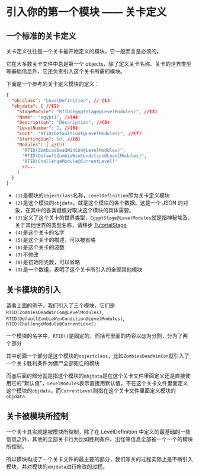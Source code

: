 # 引入你的第一个模块 —— 关卡定义

## 一个标准的关卡定义

关卡定义往往是一个关卡最开始定义的模块，它一般而言是必须的。

它在大多数关卡文件中总是第一个 objects，除了定义关卡名称、关卡的世界类型等基础信息外，它还负责引入这个关卡所需的模块。

下面是一个参考的关卡定义模块的定义：

```JSON
{
  "objclass": "LevelDefinition", // (1)
  "objdata": { //(2)
    "StageModule": "RTID(EgyptStage@LevelModules)", //(3)
    "Name": "egypt1", //(4)
    "Description": "Description", //(5)
    "LevelNumber": 1, //(6)
    "Loot": "RTID(DefaultLoot@LevelModules)", //(7)
    "StartingSun": 50, //(8)
    "Modules": [ //(9)
      "RTID(ZombiesDeadWinCon@LevelModules)",
      "RTID(DefaultZombieWinCondition@LevelModules)",
      "RTID(ChallengeModule@CurrentLevel)"
      //...
    ]
  }
}
```

- `(1)`是模块的`objectclass`名称，`LevelDefinition`即为关卡定义模块
- `(2)`是这个模块的`objdata`，就是这个模块的各个数据。这是一个 JSON 的对象，在其中的各类键值对取决这个模块的具体需要。
- `(3)`定义了这个关卡的世界类型，`EgyptStage@LevelModules`就是指神秘埃及，关于其他世界的类型名称，请移步 [TutorialStage](https://pvz2cndiy.github.io/docs/reference/types/modules.html#tutorialstage)
- `(4)`是这个关卡的名字
- `(5)`是这个关卡的描述，可以被省略
- `(6)`是这个关卡的波数
- `(7)`不修改
- `(8)`是初始阳光数，可以省略
- `(9)`是一个数组，表明了这个关卡所引入的全部其他模块

## 关卡模块的引入

请看上面的例子，我们引入了三个模块，它们是`RTID(ZombiesDeadWinCon@LevelModules)`, `RTID(DefaultZombieWinCondition@LevelModules)`, `RTID(ChallengeModule@CurrentLevel)`

一个模块的名字中，`RTID()`是固定的，而括号里面的内容以@为分割，分为了两个部分

其中前面一个部分是这个模块的`objectclass`，比如`ZombiesDeadWinCon`就引入了一个关卡胜利条件为僵尸全部死亡的模块

而@后面的部分就是指这个模块的`objdata`是在这个关卡文件里面定义还是直接使用它的"默认值"，`LevelModules`表示直接用默认值，不在这个关卡文件里面定义这个模块的`objdata`，而`CurrentLevel`则指在这个关卡文件里面定义模块的`objdata`

## 关卡被模块所控制

一个关卡其实就是被模块所控制，除了在 LevelDefinition 中定义的最基础的一些信息之外，其他的全部关卡行为比如胜利条件、出怪等信息全部被一个一个的模块所控制。

所以模块构成了一个关卡文件的最主要的部分，我们写关的过程实际上是不断引入模块，并对模块的`objdata`进行修改的过程。
